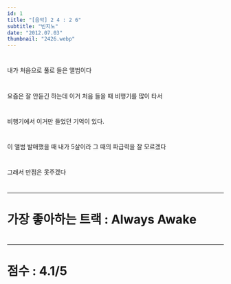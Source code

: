 ```yaml
---
id: 1
title: "[음악] 2 4 : 2 6"
subtitle: "빈지노"
date: "2012.07.03"
thumbnail: "2426.webp"
---
```

#
내가 처음으로 풀로 들은 앨범이다
#
요즘은 잘 안듣긴 하는데 이거 처음 들을 때 비행기를 많이 타서
#
비행기에서 이거만 들었던 기억이 있다.
#
이 앨범 발매했을 때 내가 5살이라 그 때의 파급력을 잘 모르겠다
#
그래서 만점은 못주겠다
#
---
#
# 가장 좋아하는 트랙 : Always Awake
#
---
#
# 점수 : 4.1/5
#
